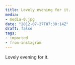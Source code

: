 ```yaml
---
title: Lovely evening for it.
media:
- media-0.jpg
date: "2012-07-27T07:30:14Z"
draft: false
tags:
- imported
- from-instagram
---
```

Lovely evening for it.
